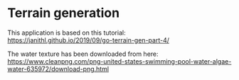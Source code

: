 # Terrain generation

This application is based on this tutorial: https://janithl.github.io/2019/09/go-terrain-gen-part-4/

The water texture has been downloaded from here: https://www.cleanpng.com/png-united-states-swimming-pool-water-algae-water-635972/download-png.html
